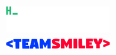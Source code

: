 <a href="https://github.com/lstuma"><img style="width: 20em; height:auto;" src="https://github.com/lstuma/lstuma/blob/main/hello_world.gif"/></a>

<a href="https://teamsmiley.org"><img style="width: 20em; height:auto;" src="https://github.com/lstuma/lstuma/blob/main/teamsmiley.png"/></a>
<!--
**lstuma/lstuma** is a ✨ _special_ ✨ repository because its `README.md` (this file) appears on your GitHub profile.

Here are some ideas to get you started:

- 🔭 I’m currently working on ...
- 🌱 I’m currently learning ...
- 👯 I’m looking to collaborate on ...
- 🤔 I’m looking for help with ...
- 💬 Ask me about ...
- 📫 How to reach me: ...
- 😄 Pronouns: ...
- ⚡ Fun fact: ...
-->
